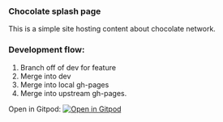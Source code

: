 ### Chocolate splash page

This is a simple site hosting content about chocolate network. 

### Development flow:

1. Branch off of dev for feature
2. Merge into dev
3. Merge into local gh-pages
4. Merge into upstream gh-pages.

Open in Gitpod: [![Open in Gitpod](https://gitpod.io/button/open-in-gitpod.svg)](https://gitpod.io/#https://github.com/chocolatenetwork/choco-pages/tree/gh-pages)
